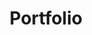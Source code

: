 ---
layout: category
title:  "Portfolio"
categories: 
exc: Quis est id duis culpa occaecat veniam officia.
img: "assets/img/featured/portfolio.jpg"
---